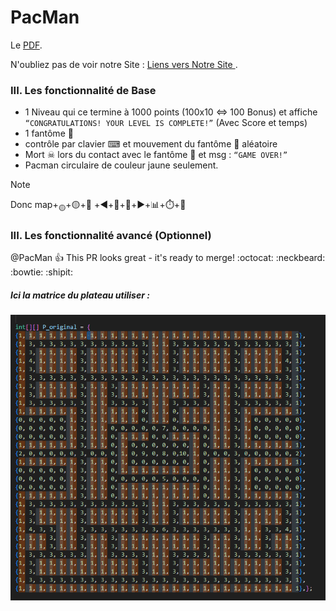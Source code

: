 # PacMan
Le [
PDF](https://campus.eseo.fr/pluginfile.php/386417/mod_resource/content/2/PacMan.pdf).


N'oubliez pas de voir notre Site : [Liens vers Notre Site ]().


### III. Les fonctionnalité de Base
* 1 Niveau qui ce termine à 1000 points (100x10 <=> 100 Bonus) et affiche `“CONGRATULATIONS! YOUR LEVEL IS COMPLETE!”` (Avec Score et temps)
* 1 fantôme 👻
* contrôle par clavier ⌨ et mouvement du fantôme 👻 aléatoire
* Mort ☠ lors du contact avec le fantôme 👻 et msg :  `“GAME OVER!”`
* Pacman circulaire de couleur jaune seulement.

> [!NOTE]
> Donc map+<sub>🟡</sub>+🟡+👻 +◀️+🔼+🔽+▶️+📊+⏱️+🎲

### III. Les fonctionnalité avancé (Optionnel)


@PacMan :+1: This PR looks great - it's ready to merge! :octocat: :neckbeard: :bowtie: :shipit:



##### Ici la matrice du plateau utiliser :

<!-- ![alt text](https://github.com/[username]/[reponame]/blob/[branch]/image.jpg?raw=true) -->
![alt text](https://github.com/RaykeshR/PacMan/blob/main/matriceDuPlateau.png)


